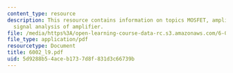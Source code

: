 ```yaml
---
content_type: resource
description: This resource contains information on topics MOSFET, amplifier and large
  signal analysis of amplifier.
file: /media/https%3A/open-learning-course-data-rc.s3.amazonaws.com/6-002-circuits-and-electronics-spring-2007/5d9288b54aceb1737d8f831d3c66739b_6002_l9.pdf
file_type: application/pdf
resourcetype: Document
title: 6002_l9.pdf
uid: 5d9288b5-4ace-b173-7d8f-831d3c66739b
---
```

